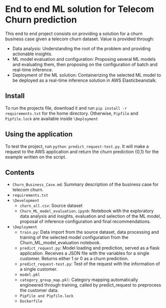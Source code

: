 # End to end ML solution for Telecom Churn prediction
This end to end project consists on providing a solution for a churn business case given a telecom churn dataset. Value is provided through:
- Data analysis: Understanding the root of the problem and providing actionable insights.
- ML model evaluation and configuration: Proposing several ML models and evaluating them, then proposing on the configuration of batch and real-time inference.
- Deployment of the ML solution: Containerizing the selected ML model to be deployed as a real-time inference solution in AWS Elasticbeanstalk.

## Install
To run the projects file, download it and run `pip install -r requirements.txt` for the home directory. Otherwise, ``Pipfile`` and ``Pipfile.lock`` are available inside `\Deployment`

## Using the application
To test the project, run `python predict_request-test.py`. It will make a request to the AWS application and return the churn prediction {0,1} for the example written on the script.

## Contents
- ``Churn_Business_Case.md``: Summary description of the business case for telecom churn.
- ``requirements.txt``
- ``\Development``
    - ``churn_all.csv``: Source dataset
    - ``Churn_ML_model_evaluation.ipynb``: Notebook with the exploratory data analysis and insights, evaluation and selection of the ML model, proposal of inference configuration and final recommendations.
- ``\Deployment``
    - ``train.py``: Data import from the source dataset, data processing and training of the selected model configuration from the Churn_ML_model_evaluation notebook.
    - ``predict_request.py``: Model loading and prediction, served as a flask application. Receives a JSON file with the variables for a single customer. Returns either 1 or 0 as a churn prediction.
    - ``predict_request-test.py``: Test of the request with the information of a single customer.
    - ``model.pkl``
    - ``category_group_map.pkl``: Category mapping automatically engineered through training, called by predict_request to preprocess the customer data.
    - ``Pipfile and Pipfile.lock``
    - ``Dockerfile``